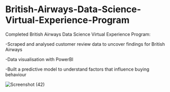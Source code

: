 # British-Airways-Data-Science-Virtual-Experience-Program
Completed British Airways Data Science Virtual Experience Program:

-Scraped and analysed customer review data to uncover findings for British Airways

-Data visualisation with PowerBI

-Built a predictive model to understand factors that influence buying behaviour

![Screenshot (42)](https://user-images.githubusercontent.com/61271340/228084099-ac05fe77-382e-4394-9952-c6d00f2172de.png)
